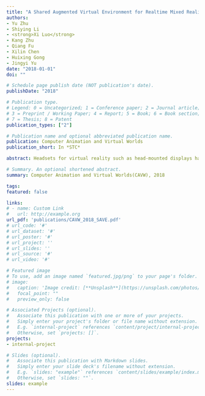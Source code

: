 ```yaml
---
title: "A Shared Augmented Virtual Environment for Realtime Mixed Reality Application"
authors:
- Yu Zhu
- Shiying Li 
- <strong>Xi Luo</strong>
- Kang Zhu
- Qiang Fu
- Xilin Chen
- Huixing Gong
- Jingyi Yu
date: "2018-01-01"
doi: ""

# Schedule page publish date (NOT publication's date).
publishDate: "2018"

# Publication type.
# Legend: 0 = Uncategorized; 1 = Conference paper; 2 = Journal article;
# 3 = Preprint / Working Paper; 4 = Report; 5 = Book; 6 = Book section;
# 7 = Thesis; 8 = Patent
publication_types: ["2"]

# Publication name and optional abbreviated publication name.
publication: Computer Animation and Virtual Worlds
publication_short: In *STC*

abstract: Headsets for virtual reality such as head-mounted displays have become ubiquitous  and bring immersive experiences to individual users. People who stand  outside the virtual world may want to share the same scenes that are shown on  the screen of the headset. It is therefore of great importance to merge real and  virtual worlds into the same environment, where physical and virtual objects  exist simultaneously and interact in real time.We propose shared augmented virtual  environment (SAVE), a mixed reality (MR) system that overlays the virtual  world with real objects captured by a Kinect depth camera.We refine the depth  map and exploit a Graphics Processing Unit (GPU) based natural image matting  method to obtain the real objects fromcluttered scenes. In the syntheticMR  world, we can render real and virtual objects in real time and handle the depth  from both worlds properly. The advantage of our system is that we connect the  virtual and real worlds with a bridge controllermounted on the Kinect and need  to calibrate the whole systemonly once before use. Our results demonstrate that  the proposed SAVE system is able to create high-quality 1080p live MR footage,  enabling realistic virtual experiences to be shared among a number of people in  potential applications such as education, design, and entertainment.    

# Summary. An optional shortened abstract.  
summary: Computer Animation and Virtual Worlds(CAVW), 2018

tags:
featured: false

links:
# - name: Custom Link
#   url: http://example.org
url_pdf: 'publications/CAVW_2018_SAVE.pdf'
# url_code: '#'
# url_dataset: '#'
# url_poster: '#'
# url_project: ''
# url_slides: ''
# url_source: '#'
# url_video: '#'

# Featured image
# To use, add an image named `featured.jpg/png` to your page's folder. 
# image:
#   caption: 'Image credit: [**Unsplash**](https://unsplash.com/photos/pLCdAaMFLTE)'
#   focal_point: ""
#   preview_only: false

# Associated Projects (optional).
#   Associate this publication with one or more of your projects.
#   Simply enter your project's folder or file name without extension.
#   E.g. `internal-project` references `content/project/internal-project/index.md`.
#   Otherwise, set `projects: []`.
projects:
- internal-project

# Slides (optional).
#   Associate this publication with Markdown slides.
#   Simply enter your slide deck's filename without extension.
#   E.g. `slides: "example"` references `content/slides/example/index.md`.
#   Otherwise, set `slides: ""`.
slides: example
---
```



